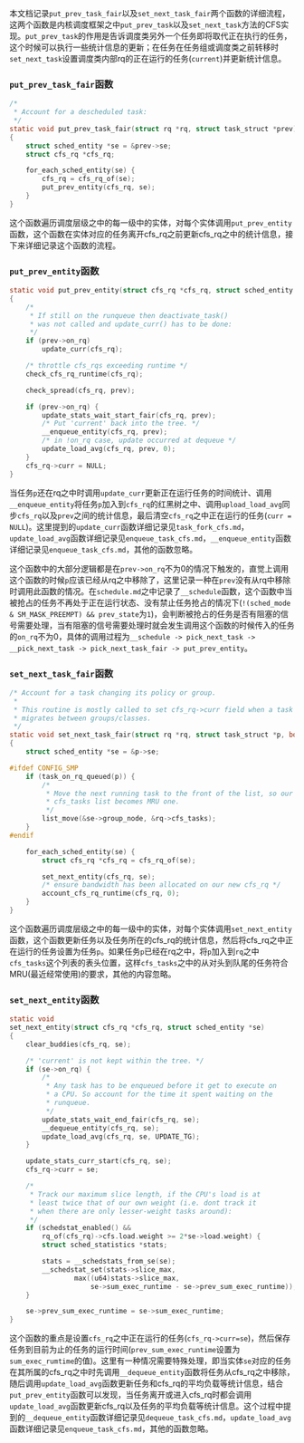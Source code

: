 本文档记录`put_prev_task_fair`以及`set_next_task_fair`两个函数的详细流程，这两个函数是内核调度框架之中`put_prev_task`以及`set_next_task`方法的CFS实现。`put_prev_task`的作用是告诉调度类另外一个任务即将取代正在执行的任务，这个时候可以执行一些统计信息的更新；在任务在任务组或调度类之前转移时`set_next_task`设置调度类内部rq的正在运行的任务(`current`)并更新统计信息。

### `put_prev_task_fair`函数

```c
/*
 * Account for a descheduled task:
 */
static void put_prev_task_fair(struct rq *rq, struct task_struct *prev)
{
	struct sched_entity *se = &prev->se;
	struct cfs_rq *cfs_rq;

	for_each_sched_entity(se) {
		cfs_rq = cfs_rq_of(se);
		put_prev_entity(cfs_rq, se);
	}
}
```

这个函数遍历调度层级之中的每一级中的实体，对每个实体调用`put_prev_entity`函数，这个函数在实体对应的任务离开cfs_rq之前更新cfs_rq之中的统计信息，接下来详细记录这个函数的流程。

### `put_prev_entity`函数

```c
static void put_prev_entity(struct cfs_rq *cfs_rq, struct sched_entity *prev)
{
	/*
	 * If still on the runqueue then deactivate_task()
	 * was not called and update_curr() has to be done:
	 */
	if (prev->on_rq)
		update_curr(cfs_rq);

	/* throttle cfs_rqs exceeding runtime */
	check_cfs_rq_runtime(cfs_rq);

	check_spread(cfs_rq, prev);

	if (prev->on_rq) {
		update_stats_wait_start_fair(cfs_rq, prev);
		/* Put 'current' back into the tree. */
		__enqueue_entity(cfs_rq, prev);
		/* in !on_rq case, update occurred at dequeue */
		update_load_avg(cfs_rq, prev, 0);
	}
	cfs_rq->curr = NULL;
}
```

当任务`p`还在rq之中时调用`update_curr`更新正在运行任务的时间统计、调用`__enqueue_entity`将任务`p`加入到`cfs_rq`的红黑树之中、调用`upload_load_avg`同步`cfs_rq`以及`prev`之间的统计信息，最后清空`cfs_rq`之中正在运行的任务(`curr = NULL`)。这里提到的`update_curr`函数详细记录见`task_fork_cfs.md`，`update_load_avg`函数详细记录见`enqueue_task_cfs.md`，`__enqueue_entity`函数详细记录见`enqueue_task_cfs.md`，其他的函数忽略。

这个函数中的大部分逻辑都是在`prev->on_rq`不为0的情况下触发的，直觉上调用这个函数的时候`p`应该已经从rq之中移除了，这里记录一种在`prev`没有从rq中移除时调用此函数的情况。在`schedule.md`之中记录了`__schedule`函数，这个函数中当被抢占的任务不再处于正在运行状态、没有禁止任务抢占的情况下(`!(sched_mode & SM_MASK_PREEMPT) && prev_state`为`1`)，会判断被抢占的任务是否有阻塞的信号需要处理，当有阻塞的信号需要处理时就会发生调用这个函数的时候传入的任务的`on_rq`不为0，具体的调用过程为`__schedule -> pick_next_task -> __pick_next_task -> pick_next_task_fair -> put_prev_entity`。

### `set_next_task_fair`函数

```c
/* Account for a task changing its policy or group.
 *
 * This routine is mostly called to set cfs_rq->curr field when a task
 * migrates between groups/classes.
 */
static void set_next_task_fair(struct rq *rq, struct task_struct *p, bool first)
{
	struct sched_entity *se = &p->se;

#ifdef CONFIG_SMP
	if (task_on_rq_queued(p)) {
		/*
		 * Move the next running task to the front of the list, so our
		 * cfs_tasks list becomes MRU one.
		 */
		list_move(&se->group_node, &rq->cfs_tasks);
	}
#endif

	for_each_sched_entity(se) {
		struct cfs_rq *cfs_rq = cfs_rq_of(se);

		set_next_entity(cfs_rq, se);
		/* ensure bandwidth has been allocated on our new cfs_rq */
		account_cfs_rq_runtime(cfs_rq, 0);
	}
}
```

这个函数遍历调度层级之中的每一级中的实体，对每个实体调用`set_next_entity`函数，这个函数更新任务以及任务所在的cfs_rq的统计信息，然后将cfs_rq之中正在运行的任务设置为任务`p`。如果任务`p`已经在rq之中，将`p`加入到`rq`之中`cfs_tasks`这个列表的表头位置，这样`cfs_tasks`之中的从对头到队尾的任务符合MRU(最近经常使用)的要求，其他的内容忽略。

### `set_next_entity`函数

```c
static void
set_next_entity(struct cfs_rq *cfs_rq, struct sched_entity *se)
{
	clear_buddies(cfs_rq, se);

	/* 'current' is not kept within the tree. */
	if (se->on_rq) {
		/*
		 * Any task has to be enqueued before it get to execute on
		 * a CPU. So account for the time it spent waiting on the
		 * runqueue.
		 */
		update_stats_wait_end_fair(cfs_rq, se);
		__dequeue_entity(cfs_rq, se);
		update_load_avg(cfs_rq, se, UPDATE_TG);
	}

	update_stats_curr_start(cfs_rq, se);
	cfs_rq->curr = se;

	/*
	 * Track our maximum slice length, if the CPU's load is at
	 * least twice that of our own weight (i.e. dont track it
	 * when there are only lesser-weight tasks around):
	 */
	if (schedstat_enabled() &&
	    rq_of(cfs_rq)->cfs.load.weight >= 2*se->load.weight) {
		struct sched_statistics *stats;

		stats = __schedstats_from_se(se);
		__schedstat_set(stats->slice_max,
				max((u64)stats->slice_max,
				    se->sum_exec_runtime - se->prev_sum_exec_runtime));
	}

	se->prev_sum_exec_runtime = se->sum_exec_runtime;
}
```

这个函数的重点是设置`cfs_rq`之中正在运行的任务(`cfs_rq->curr=se`)，然后保存任务到目前为止的任务的运行时间(`prev_sum_exec_runtime`设置为`sum_exec_rumtime`的值)。这里有一种情况需要特殊处理，即当实体`se`对应的任务在其所属的cfs_rq之中时先调用`__dequeue_entity`函数将任务从cfs_rq之中移除，随后调用`update_load_avg`函数更新任务和cfs_rq的平均负载等统计信息，结合`put_prev_entity`函数可以发现，当任务离开或进入cfs_rq时都会调用`update_load_avg`函数更新cfs_rq以及任务的平均负载等统计信息。这个过程中提到的`__dequeue_entity`函数详细记录见`dequeue_task_cfs.md`，`update_load_avg`函数详细记录见`enqueue_task_cfs.md`，其他的函数忽略。
